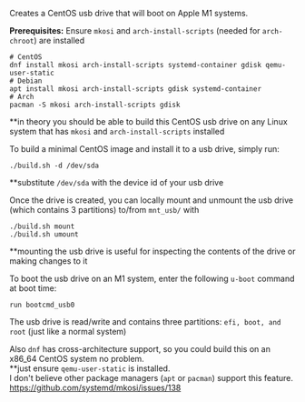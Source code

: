 Creates a CentOS usb drive that will boot on Apple M1 systems.

**Prerequisites:** Ensure ```mkosi``` and ```arch-install-scripts``` (needed for ```arch-chroot```) are installed  
```
# CentOS
dnf install mkosi arch-install-scripts systemd-container gdisk qemu-user-static
# Debian
apt install mkosi arch-install-scripts gdisk systemd-container
# Arch
pacman -S mkosi arch-install-scripts gdisk
```
\*\*in theory you should be able to build this CentOS usb drive on any Linux system that has ```mkosi``` and ```arch-install-scripts``` installed  

To build a minimal CentOS image and install it to a usb drive, simply run:
```
./build.sh -d /dev/sda
```

**substitute ```/dev/sda``` with the device id of your usb drive

Once the drive is created, you can locally mount and unmount the usb drive (which contains 3 partitions) to/from ```mnt_usb/``` with 
```
./build.sh mount
./build.sh umount
```
\*\*mounting the usb drive is useful for inspecting the contents of the drive or making changes to it   

To boot the usb drive on an M1 system, enter the following ```u-boot``` command at boot time:
```
run bootcmd_usb0
```

The usb drive is read/write and contains three partitions: ```efi, boot, and root``` (just like a normal system)  

Also ```dnf``` has cross-architecture support, so you could build this on an x86_64 CentOS system no problem.  
\*\*just ensure ```qemu-user-static``` is installed.   
I don't believe other package managers (```apt``` or ```pacman```) support this feature.  
https://github.com/systemd/mkosi/issues/138
